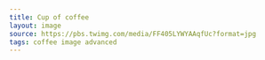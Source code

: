 ```yaml
---
title: Cup of coffee
layout: image
source: https://pbs.twimg.com/media/FF405LYWYAAqfUc?format=jpg
tags: coffee image advanced
---
```

